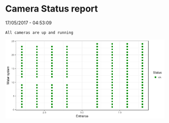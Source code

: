 Camera Status report
================
17/05/2017 - 04:53:09

    All cameras are up and running

![](camreport_files/figure-markdown_github/unnamed-chunk-2-1.png)
